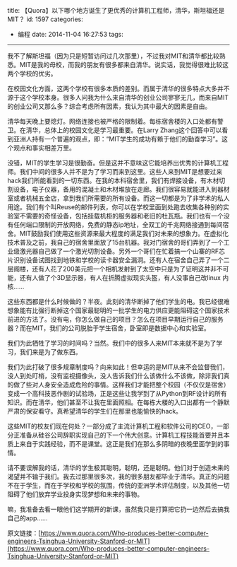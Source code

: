 title: 【Quora】以下哪个地方诞生了更优秀的计算机工程师，清华，斯坦福还是MIT？
id: 1597
categories:
  - 编程
date: 2014-11-04 16:27:53
tags:
---

我不了解斯坦福（因为只是短暂访问过几次那里），不过我对MIT和清华都比较熟悉。MIT是我的母校，而我的朋友有很多都来自清华。说实话，我觉得很难比较这两个学校的优劣。

在校园文化方面，这两个学校有很多本质的差别。而属于清华的很多特点大多并不源于这个学校本身。很多人问我为什么来自清华的创业公司寥寥无几，而来自MIT的创业公司又那么多？综合考虑所有因素，我认为其中最大的因素是自由。

清华每天晚上要熄灯。网络连接也被严格的限制着。每栋宿舍楼的入口处都有警卫。在清华，总体上的校园文化是学习最重要。在Larry Zhang这个回答中可以看到亚洲人持有一个普遍的观点，即：“MIT学生的成功有赖于他们的勤奋学习”。这个观点和事实相差万里。

没错，MIT的学生学习是很勤奋。但是这并不意味这它能培养出优秀的计算机工程师。我们中间的很多人并不是为了学习而来到这里。这些人来到MIT是想要过来hack我们所能看到的一切东西。在我的本科宿舍里，我们有焊接设备，有木材切割设备，电子仪器，备用的混凝土和木材堆放在走廊。我们很容易就能进入到器材室或者机械五金店，拿到我们所需要的所有设备。而这一切都是为了非学术的私人用途。我们有个叫Reuse的邮件列表，你可以在学校里面到处跑去收集各种别的实验室不需要的奇怪设备，包括挂载机柜的服务器和老旧的杜瓦瓶。我们也有一个没有任何端口限制的开放网络，免费的静态ip地址，全双工的千兆网络接通到每间宿舍。MIT鼓励我们使用这些资源来最大程度的满足我们对未来的想象力。在虚拟化技术普及之前，我自己的宿舍里面放了15台机器。我对门宿舍的哥们弄到了一个工业级激光器自己做了一个激光切割设备。另外一个哥们在忙着搞一个山寨的RF芯片识别设备试图找到地铁和学校的读卡器安全漏洞。还有人在宿舍自己弄了一个二层阁楼，还有人花了200美元把一个相机发射到了太空中只是为了证明这并非不可能，还有人做了个3D显示器，有人在折腾虚拟现实头盔，有人没事自己改linux 内核……

这些东西都是什么时候做的？半夜。此刻的清华断掉了他们学生的电。我已经很难想象能有比强行断掉这个国家最聪明的一批学生的电力供应更能阻碍这个国家技术前进的方法了。没有电，你怎么做自己的项目？怎么在项目早期运行自己的服务器？而在MIT，我们的公司脱胎于学生宿舍，卧室即是数据中心和实验室。

我们为此牺牲了学习的时间吗？当然。我们中的很多人来MIT本来就不是为了学习，我们来是为了做东西。

我们为此打破了很多规章制度吗？向来如此！但幸运的是MIT从来不会监督我们，没人到处盯梢，没有监视摄像头，没人告诉我们什么该做什么不该做，除非我们真的做了些对人身安全造成危险的事情。这样我们才能把整个校园（不仅仅是宿舍）变成一个高科技恶作剧的试验场，正是这些让我学到了从Python到RF设计的所有知识。而在清华，他们甚至不让我在里面照相。在每栋大楼的入口出都有一个静默严肃的保安看守。真希望清华的学生们在那里也能愉快的hack。

这些MIT的校友们现在何处？一部分成了主流计算机工程和软件公司的CEO，一部分正准备从硅谷公司辞职实现自己的下一个伟大创意。计算机工程技能首要并且本质上来自于实践经验，而不是课堂。这正是我们在那么多阴暗的夜晚里面学到的事情。

请不要误解我的话，清华的学生极其聪明，聪明，还是聪明。他们对于创造未来的渴望并不输于我们。我去过那里很多次，我的很多朋友都毕业于清华。真正的问题不在于学生，而在于学校和学校的氛围，传统的亚洲学术评估制度，以及其他一切阻碍了他们放弃学业投身实现梦想和未来的事物。

嘛，我准备去看一眼他们这学期开的新课，虽然我只是打算把它扔一边然后去搞我自己的app……

原文链接：[https://www.quora.com/Who-produces-better-computer-engineers-Tsinghua-University-Stanford-or-MIT](https://www.quora.com/Who-produces-better-computer-engineers-Tsinghua-University-Stanford-or-MIT)